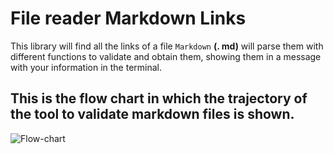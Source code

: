 # File reader **Markdown** Links

This library will find all the links of a file `Markdown` **(. md)** will parse them with different functions to validate and obtain them, showing them in a message with your information in the terminal.

## This is the flow chart in which the trajectory of the tool to validate markdown files is shown.

![Flow-chart](#)
